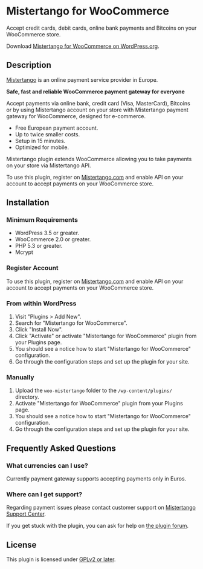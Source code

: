 # Mistertango for WooCommerce

Accept credit cards, debit cards, online bank payments and Bitcoins on your WooCommerce store.

Download [Mistertango for WooCommerce on WordPress.org](https://wordpress.org/plugins/woo-mistertango).

## Description

[Mistertango](https://mistertango.com) is an online payment service provider in Europe.

**Safe, fast and reliable WooCommerce payment gateway for everyone**

Accept payments via online bank, credit card (Visa, MasterCard), Bitcoins or by using Mistertango account on your store with Mistertango payment gateway for WooCommerce, designed for e-commerce.

* Free European payment account.
* Up to twice smaller costs.
* Setup in 15 minutes.
* Optimized for mobile.

Mistertango plugin extends WooCommerce allowing you to take payments on your store via Mistertango API.

To use this plugin, register on [Mistertango.com](https://mistertango.com) and enable API on your account to accept payments on your WooCommerce store.

## Installation

### Minimum Requirements

* WordPress 3.5 or greater.
* WooCommerce 2.0 or greater.
* PHP 5.3 or greater.
* Mcrypt

### Register Account

To use this plugin, register on [Mistertango.com](https://mistertango.com) and enable API on your account to accept payments on your WooCommerce store.

### From within WordPress

1. Visit "Plugins > Add New".
2. Search for "Mistertango for WooCommerce".
3. Click "Install Now".
4. Click "Activate" or activate "Mistertango for WooCommerce" plugin from your Plugins page.
5. You should see a notice how to start "Mistertango for WooCommerce" configuration.
6. Go through the configuration steps and set up the plugin for your site.

### Manually

1. Upload the `woo-mistertango` folder to the `/wp-content/plugins/` directory.
2. Activate "Mistertango for WooCommerce" plugin from your Plugins page.
3. You should see a notice how to start "Mistertango for WooCommerce" configuration.
4. Go through the configuration steps and set up the plugin for your site.

## Frequently Asked Questions

### What currencies can I use?

Currently payment gateway supports accepting payments only in Euros.

### Where can I get support?

Regarding payment issues please contact customer support on [Mistertango Support Center](https://uabmistertango.freshdesk.com).

If you get stuck with the plugin, you can ask for help on [the plugin forum](https://wordpress.org/support/plugin/woo-mistertango).

## License

This plugin is licensed under [GPLv2 or later](https://www.gnu.org/licenses/gpl-2.0.html).
